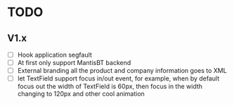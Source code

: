 # TODO

## V1.x

- [ ] Hook application segfault
- [ ] At first only support MantisBT backend
- [ ] External branding all the product and company information goes to XML
- [ ] let TextField support focus in/out event, for example, when by default 
      focus out the width of TextField is 60px, then focus in the width changing 
      to 120px and other cool animation
